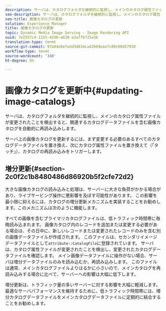 ```yaml
---
description: サーバは、カタログフォルダを継続的に監視し、メインのカタログ属性ファイルが変更されたことを検出すると、関連するカタログデータファイルを含む画像カタログを自動的に再読み込みします。
seo-description: サーバは、カタログフォルダを継続的に監視し、メインのカタログ属性ファイルが変更されたことを検出すると、関連するカタログデータファイルを含む画像カタログを自動的に再読み込みします。
seo-title: 画像カタログの更新
solution: Experience Manager
title: 画像カタログの更新
topic: Dynamic Media Image Serving - Image Rendering API
uuid: 7e2557c4-1155-429b-a630-a2aff6725a3b
translation-type: tm+mt
source-git-commit: 97a84e8e7edd3d834ca42069eae7c09c00d57938
workflow-type: tm+mt
source-wordcount: '340'
ht-degree: 0%

---
```



# 画像カタログを更新中{#updating-image-catalogs}

サーバは、カタログフォルダを継続的に監視し、メインのカタログ属性ファイルが変更されたことを検出すると、関連するカタログデータファイルを含む画像カタログを自動的に再読み込みします。

サーバ上の画像カタログを更新するには、まず変更する必要のあるすべてのカタログデータファイルを置き換え、次にカタログ属性ファイルを置き換えて（「タッチ」）、カタログの再読み込みをトリガーします。

## 増分更新{#section-2c0f2c1b8480486d86920b5f2cfe72d2}

大きな画像カタログの読み込みと処理は、サーバーに大きな負荷がかかる場合があり、ライブサービング操作に悪影響を及ぼす可能性があります。 この影響を最小限に抑えるには、カタログの増分更新メカニズムを実装することをお勧めします。このメカニズムは次のように機能します。

すべての画像を含むプライマリカタログファイルは、低トラフィック時間帯に毎晩読み込まれます。 画像カタログ内のレコードを追加または変更する必要がある場合は、その日中に、新しいレコードまたは変更されたレコードのみを含む別の画像データファイルが作成されます。 このファイルは、セカンダリイメージデータファイルとして`attribute::CatalogFile`に登録されています。 サーバは、カタログ属性ファイルが変更されたことを検出し、変更されたカタログデータファイルを確認します。 メイン画像データファイルに操作がない場合、サーバは増分データファイルのみを読み込むか、再読み込みします。 このファイルは通常、メインカタログファイルよりはるかに小さいので、メインカタログを再読み込みする場合に比べて、サーバーへの影響は大幅に低下します。

増分更新は、トラフィック量の多いサーバーに対する影響を大幅に軽減します。 最適なサーバパフォーマンスを維持するために、低トラフィック時間帯には、増分カタログデータファイルをメインカタログデータファイルに定期的に結合することをお勧めします。
